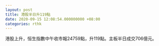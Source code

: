 ```yaml
---
layout: post
title: 港股半日升119點
date: 2020-09-15 12:08:54.000000000 +08:00
categories: rthk
---
```


港股上升，恒生指數中午收市報24759點，升119點。主板半日成交706億元。
